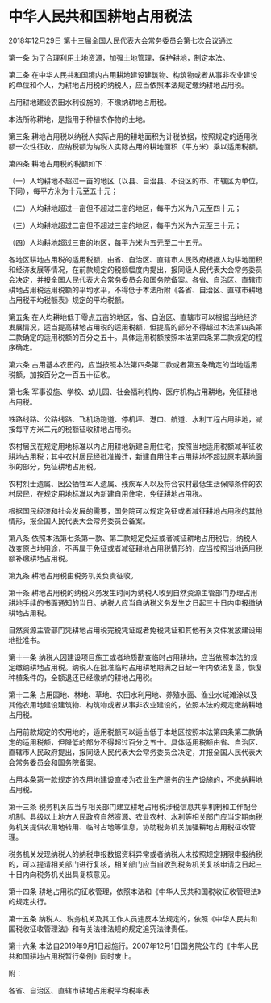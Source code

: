 # 中华人民共和国耕地占用税法

2018年12月29日 第十三届全国人民代表大会常务委员会第七次会议通过

<!-- INFO END -->

第一条 为了合理利用土地资源，加强土地管理，保护耕地，制定本法。

第二条 在中华人民共和国境内占用耕地建设建筑物、构筑物或者从事非农业建设的单位和个人，为耕地占用税的纳税人，应当依照本法规定缴纳耕地占用税。

占用耕地建设农田水利设施的，不缴纳耕地占用税。

本法所称耕地，是指用于种植农作物的土地。

第三条 耕地占用税以纳税人实际占用的耕地面积为计税依据，按照规定的适用税额一次性征收，应纳税额为纳税人实际占用的耕地面积（平方米）乘以适用税额。

第四条 耕地占用税的税额如下：

（一）人均耕地不超过一亩的地区（以县、自治县、不设区的市、市辖区为单位，下同），每平方米为十元至五十元；

（二）人均耕地超过一亩但不超过二亩的地区，每平方米为八元至四十元；

（三）人均耕地超过二亩但不超过三亩的地区，每平方米为六元至三十元；

（四）人均耕地超过三亩的地区，每平方米为五元至二十五元。

各地区耕地占用税的适用税额，由省、自治区、直辖市人民政府根据人均耕地面积和经济发展等情况，在前款规定的税额幅度内提出，报同级人民代表大会常务委员会决定，并报全国人民代表大会常务委员会和国务院备案。各省、自治区、直辖市耕地占用税适用税额的平均水平，不得低于本法所附《各省、自治区、直辖市耕地占用税平均税额表》规定的平均税额。

第五条 在人均耕地低于零点五亩的地区，省、自治区、直辖市可以根据当地经济发展情况，适当提高耕地占用税的适用税额，但提高的部分不得超过本法第四条第二款确定的适用税额的百分之五十。具体适用税额按照本法第四条第二款规定的程序确定。

第六条 占用基本农田的，应当按照本法第四条第二款或者第五条确定的当地适用税额，加按百分之一百五十征收。

第七条 军事设施、学校、幼儿园、社会福利机构、医疗机构占用耕地，免征耕地占用税。

铁路线路、公路线路、飞机场跑道、停机坪、港口、航道、水利工程占用耕地，减按每平方米二元的税额征收耕地占用税。

农村居民在规定用地标准以内占用耕地新建自用住宅，按照当地适用税额减半征收耕地占用税；其中农村居民经批准搬迁，新建自用住宅占用耕地不超过原宅基地面积的部分，免征耕地占用税。

农村烈士遗属、因公牺牲军人遗属、残疾军人以及符合农村最低生活保障条件的农村居民，在规定用地标准以内新建自用住宅，免征耕地占用税。

根据国民经济和社会发展的需要，国务院可以规定免征或者减征耕地占用税的其他情形，报全国人民代表大会常务委员会备案。

第八条 依照本法第七条第一款、第二款规定免征或者减征耕地占用税后，纳税人改变原占地用途，不再属于免征或者减征耕地占用税情形的，应当按照当地适用税额补缴耕地占用税。

第九条 耕地占用税由税务机关负责征收。

第十条 耕地占用税的纳税义务发生时间为纳税人收到自然资源主管部门办理占用耕地手续的书面通知的当日。纳税人应当自纳税义务发生之日起三十日内申报缴纳耕地占用税。

自然资源主管部门凭耕地占用税完税凭证或者免税凭证和其他有关文件发放建设用地批准书。

第十一条 纳税人因建设项目施工或者地质勘查临时占用耕地，应当依照本法的规定缴纳耕地占用税。纳税人在批准临时占用耕地期满之日起一年内依法复垦，恢复种植条件的，全额退还已经缴纳的耕地占用税。

第十二条 占用园地、林地、草地、农田水利用地、养殖水面、渔业水域滩涂以及其他农用地建设建筑物、构筑物或者从事非农业建设的，依照本法的规定缴纳耕地占用税。

占用前款规定的农用地的，适用税额可以适当低于本地区按照本法第四条第二款确定的适用税额，但降低的部分不得超过百分之五十。具体适用税额由省、自治区、直辖市人民政府提出，报同级人民代表大会常务委员会决定，并报全国人民代表大会常务委员会和国务院备案。

占用本条第一款规定的农用地建设直接为农业生产服务的生产设施的，不缴纳耕地占用税。

第十三条 税务机关应当与相关部门建立耕地占用税涉税信息共享机制和工作配合机制。县级以上地方人民政府自然资源、农业农村、水利等相关部门应当定期向税务机关提供农用地转用、临时占地等信息，协助税务机关加强耕地占用税征收管理。

税务机关发现纳税人的纳税申报数据资料异常或者纳税人未按照规定期限申报纳税的，可以提请相关部门进行复核，相关部门应当自收到税务机关复核申请之日起三十日内向税务机关出具复核意见。

第十四条 耕地占用税的征收管理，依照本法和《中华人民共和国税收征收管理法》的规定执行。

第十五条 纳税人、税务机关及其工作人员违反本法规定的，依照《中华人民共和国税收征收管理法》和有关法律法规的规定追究法律责任。

第十六条 本法自2019年9月1日起施行。2007年12月1日国务院公布的《中华人民共和国耕地占用税暂行条例》同时废止。

附：

各省、自治区、直辖市耕地占用税平均税率表